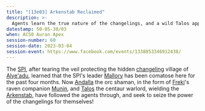 ```yaml
---
title: "[13e03] Arkenstab Reclaimed"
description: >-
  Agents learn the true nature of the changelings, and a wild Talos appears.
datestamp: 50-05-30/03
when: AC50 Auran Apex
session-number: 60
session-date: 2023-03-04
session-event: https://www.facebook.com/events/1338853346912438/
---
```


The [SPI](../orgs/spi), after tearing the veil protecting the hidden [changeling](../creatures/changelings) village of [Alye'adu](../locales/alyeadu), learned that the SPI's leader [Mallory](../dossiers/mallory) has been comatose here for the past four months. Now [Andalla](../dossiers/andalla) the orc shaman, in the form of [Freki](../dossiers/freki)'s raven companion [Munin](../dossiers/munin), and [Talos](../dossiers/talos) the centaur warlord, wielding the [Arkenstab](../relics/arkenstone), have followed the agents through, and seek to seize the power of the changelings for themselves!
